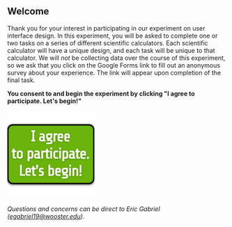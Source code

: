 ## Welcome
Thank you for your interest in participating in our experiment on user interface design. In this experiment, you will be asked to complete one or two tasks on a series of different scientific calculators. Each scientific calculator will have a unique design, and each task will be unique to that calculator. We will *not* be collecting data over the course of this experiment, so we ask that you click on the Google Forms link to fill out an anonymous survey about your experience. The link will appear upon completion of the final task.

**You consent to and begin the experiment by clicking "I agree to participate. Let's begin!"**

[<img src="imgs/i_consent_button_200by200.png" alt="I agree and consent to participate. Let's begin!">](https://www.google.com)

*Questions and concerns can be direct to Eric Gabriel (egabriel19@wooster.edu).*
